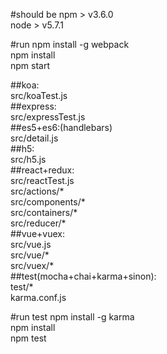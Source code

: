 ﻿#should be
npm > v3.6.0 <br>
node > v5.7.1 <br>

#run
npm install -g webpack <br>
npm install <br>
npm start <br>

##koa:<br>
  src/koaTest.js<br>
##express:<br>
  src/expressTest.js<br>
##es5+es6:(handlebars)<br>
  src/detail.js<br>
##h5:<br>
  src/h5.js<br>
##react+redux:<br>
  src/reactTest.js<br>
  src/actions/* <br>
  src/components/* <br>
  src/containers/* <br>
  src/reducer/* <br>
##vue+vuex: <br>
  src/vue.js <br>
  src/vue/* <br>
  src/vuex/* <br>
##test(mocha+chai+karma+sinon): <br>
  test/* <br>
  karma.conf.js <br>

#run test
npm install -g karma <br>
npm install <br>
npm test <br>
